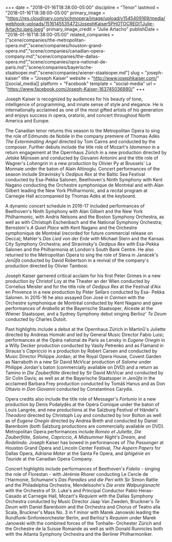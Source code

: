 +++
date = "2018-01-16T18:38:00-05:00"
discipline = "Tenor"
lastmod = "2018-01-16T18:38:00-05:00"
primary_image = "https://res.cloudinary.com/schmopera/image/upload/v1545409169/media/webhook-uploads/1516145535472/JosephKaiser5PHOTOCREDITJulie-Artacho.jpeg.jpeg"
primary_image_credit = "Julie Artacho"
publishDate = "2018-01-16T18:38:00-05:00"
related_companies = ["scene/companies/the-metropolitan-opera.md","scene/companies/houston-grand-opera.md","scene/companies/canadian-opera-company.md","scene/companies/the-dallas-opera.md","scene/companies/opra-national-de-paris.md","scene/companies/bayerische-staatsoper.md","scene/companies/wiener-staatsoper.md"]
slug = "joseph-kaiser"
title = "Joseph Kaiser"
website = "http://www.josephkaiser.com/"
[[social_media]]
platform = "Facebook"
template = "social-media"
url = "https://www.facebook.com/Joseph-Kaiser-163745036880/"
+++

Joseph Kaiser is recognized by audiences for his beauty of tone, intelligence of programming, and innate sense of style and elegance.  He is internationally acclaimed as one of the most gifted artists of his generation and enjoys success in opera, oratorio, and concert throughout North America and Europe.

The Canadian tenor returns this season to the Metropolitan Opera to sing the role of Edmundo de Nobile in the company premiere of Thomas Adès *The Exterminating Angel* directed by Tom Cairns and conducted by the composer. Further debuts include the title role of Mozart's *Idomeneo* in a return engagement at the Opernhaus Zürich in a new production directed by Jetske Mijnssen and conducted by Giovanni Antonini and the title role of Wagner's *Lohengrin* in a new production by Olivier Py at Brussels' La Monnaie under the baton of Alain Altinoglu.  Concert performances of the season include Stravinsky's *Oedipus Rex* at the Baltic Sea Festival conducted by Esa-Pekka Salonen, Beethoven's Ninth Symphony with Kent Nagano conducting the Orchestre symphonique de Montréal and with Alan Gilbert leading the New York Philharmonic, and a recital program at Carnegie Hall accompanied by Thomas Adès at the keyboard.

A dynamic concert schedule in 2016-17 included performances of Beethoven's Ninth Symphony with Alan Gilbert and the New York Philharmonic, with Andris Nelsons and the Boston Symphony Orchestra, as well as with Christoph Eschenbach and the National Symphony Orchestra; Bernstein's *A Quiet Place* with Kent Nagano and the Orchestre symphonique de Montréal (recorded for future commercial release on Decca); Mahler's *Das Lied von der Erde* with Michael Stern and the Kansas City Symphony Orchestra; and Stravinsky's *Oedipus Rex* with Esa-Pekka Salonen and the Philharmonia at London's South Bank Centre.  He also returned to the Metropolitan Opera to sing the role of Steva in Janácek's *Jenůfa* conducted by David Robertson in a revival of the company's production directed by Olivier Tambosi.

Joseph Kaiser garnered critical acclaim for his first Peter Grimes in a new production by Christof Loy at the Theater an der Wien conducted by Cornelius Meister and for the title role of *Oedipus Rex* at the Festival d'Aix en Provence in a new production by Peter Sellars conducted by Esa- Pekka Salonen.  In 2015-16 he also assayed Don José in *Carmen* with the Orchestre symphonique de Montréal conducted by Kent Nagano and gave performances of *Arabella* at the Bayerische Staatsoper, Alceste at the Wiener Staatsoper, and a Sydney Symphony debut singing Berlioz' *Te Deum* conducted by Charles Dutoit.

Past highlights include a debut at the Opernhaus Zürich in Martinů's Juliette directed by Andreas Homoki and led by General Music Director Fabio Luisi; performances at the Opéra national de Paris as Lensky in *Eugene Onegin* in a Willy Decker production conducted by Vasily Petrenko and as Flamand in Strauss's *Capriccio* in a production by Robert Carsen and conducted by Music Director Philippe Jordan; at the Royal Opera House, Covent Garden as Narraboth in a new Sir David McVicar production of *Salome* under Philippe Jordan's baton (commercially available on DVD) and a return as Tamino in *Die Zauberflöte* directed by Sir David McVicar and conducted by Sir Colin Davis; as well as at the Bayerische Staatsoper in *Jenůfa* in the acclaimed Barbara Frey production conducted by Tomáš Hanus and as Don Ottavio in *Don Giovanni* conducted by Constantinos Carydis.

Opera credits also include the title role of Messager's *Fortunio* in a new production by Denis Podalydès at the Opéra Comique under the baton of Louis Langrée, and new productions at the Salzburg Festival of Händel's *Theodora* directed by Christoph Loy and conducted by Ivor Bolton as well as of *Eugene Onegin* directed by Andrea Breth and conducted by Daniel Barenboim (both Salzburg productions are commercially available on DVD).  Metropolitan Opera performances include *Roméo et Juliette*, *Die Zauberflöte*, *Salome*, *Capriccio*, *A Midsummer Night's Dream*, and *Rodelinda*.  Joseph Kaiser has bowed in performances of *The Passenger* at Houston Grand Opera and Lincoln Center Festival, *The Aspern Papers* for Dallas Opera, *Adriana Mater* at the Santa Fe Opera, and *Iphigénie en Tauride* at the Canadian Opera Company.

Concert highlights include performances of Beethoven's *Fidelio* - singing the role of Florestan - with Jérémie Rhorer conducting Le Cercle de l'Harmonie, Schumann's *Das Paradies und die Peri* with Sir Simon Rattle and the Philadelphia Orchestra, Mendelssohn's *Die erste Walpurgisnacht* with the Orchestra of St. Luke's and Principal Conductor Pablo Heras-Casado at Carnegie Hall, Mozart's *Requiem* with the Dallas Symphony Orchestra conducted by Music Director Jaap Van Zweden, Bruckner's *Te Deum* with Daniel Barenboim and the Orchestra and Chorus of Teatro alla Scala, Bruckner's Mass No. 3 in f minor with Marek Janowski leading the Rundfunk-Sinfonieorchester Berlin, and Berlioz's *Requiem* under Marek Janowski with the combined forces of the Tonhalle- Orchester Zürich and the Orchestre de la Suisse Romande as well as with Donald Runnicles both with the Atlanta Symphony Orchestra and the Berliner Philharmoniker.

